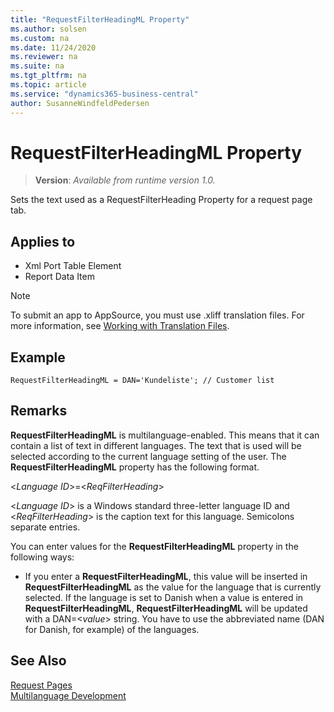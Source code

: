 ```yaml
---
title: "RequestFilterHeadingML Property"
ms.author: solsen
ms.custom: na
ms.date: 11/24/2020
ms.reviewer: na
ms.suite: na
ms.tgt_pltfrm: na
ms.topic: article
ms.service: "dynamics365-business-central"
author: SusanneWindfeldPedersen
---
```

[//]: # (START>DO_NOT_EDIT)
[//]: # (IMPORTANT:Do not edit any of the content between here and the END>DO_NOT_EDIT.)
[//]: # (Any modifications should be made in the .xml files in the ModernDev repo.)
# RequestFilterHeadingML Property
> **Version**: _Available from runtime version 1.0._

Sets the text used as a RequestFilterHeading Property for a request page tab.

## Applies to
-   Xml Port Table Element
-   Report Data Item


[//]: # (IMPORTANT: END>DO_NOT_EDIT)


> [!NOTE]  
> To submit an app to AppSource, you must use .xliff translation files. For more information, see [Working with Translation Files](../devenv-work-with-translation-files.md).

## Example

```AL
RequestFilterHeadingML = DAN='Kundeliste'; // Customer list
```

## Remarks

**RequestFilterHeadingML** is multilanguage-enabled. This means that it can contain a list of text in different languages. The text that is used will be selected according to the current language setting of the user. The **RequestFilterHeadingML** property has the following format.  
  
<*Language ID*>=<*ReqFilterHeading*>  
  
<*Language ID*> is a Windows standard three-letter language ID and <*ReqFilterHeading*> is the caption text for this language. Semicolons separate entries.  

You can enter values for the **RequestFilterHeadingML** property in the following ways:  
  
- If you enter a **RequestFilterHeadingML**, this value will be inserted in **RequestFilterHeadingML** as the value for the language that is currently selected. If the language is set to Danish when a value is entered in **RequestFilterHeadingML**, **RequestFilterHeadingML** will be updated with a DAN=<*value*> string. You have to use the abbreviated name (DAN for Danish, for example) of the languages.  
  
## See Also

[Request Pages](../devenv-request-pages.md)  
[Multilanguage Development](../devenv-multilanguage-development.md)